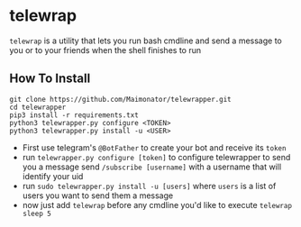 # telewrap

`telewrap` is a utility that lets you run bash cmdline
and send a message to you or to your friends when the shell finishes
to run

## How To Install

```
git clone https://github.com/Maimonator/telewrapper.git
cd telewrapper
pip3 install -r requirements.txt
python3 telewrapper.py configure <TOKEN>
python3 telewrapper.py install -u <USER>
```

* First use telegram's `@BotFather` to create your bot and receive its `token`
* run `telewrapper.py configure [token]`  to configure telewrapper to send you a message
  send `/subscribe [username]` with a username that will identify your uid
* run `sudo telewrapper.py install -u [users]` where `users` is a list of users
  you want to send them a message
* now just add `telewrap` before any cmdline you'd like to execute `telewrap sleep 5`
